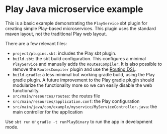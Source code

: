 # Play Java microservice example

This is a basic example demonstrating the `PlayService` sbt plugin for creating simple Play-based microservices. This plugin uses the standard maven layout, not the traditional Play web layout.

There are a few relevant files:
 - `project/plugins.sbt`: includes the Play sbt plugin.
 - `build.sbt`: the sbt build configuration. This configures a minimal `PlayService` and manually adds the `RoutesCompiler`. It is also possible to remove the `RoutesCompiler` plugin and use the [Routing DSL](https://www.playframework.com/documentation/2.6.x/JavaRoutingDsl).
 - `build.gradle`: a less minimal but working gradle build, using the Play gradle plugin. A future improvement to the Play gradle plugin should modularize the functionality more so we can easily disable the web functionality.
 - `src/main/resources/routes`: the routes file
 - `src/main/resources/application.conf`: the Play configuration
 - `src/main/java/com/example/myservice/MyServiceController.java`: the main controller for the application

Use `sbt run` or `gradle -t runPlayBinary` to run the app in development mode.
